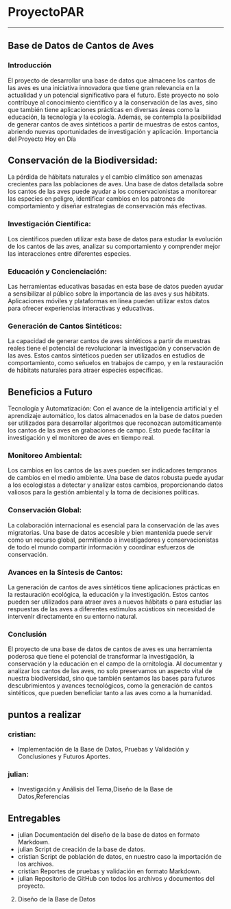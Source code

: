 # ProyectoPAR
---

## Base de Datos de Cantos de Aves
### Introducción
El proyecto de desarrollar una base de datos que almacene los cantos de las aves es una iniciativa innovadora que tiene gran relevancia en la actualidad y un potencial significativo para el futuro. Este proyecto no solo contribuye al conocimiento científico y a la conservación de las aves, sino que también tiene aplicaciones prácticas en diversas áreas como la educación, la tecnología y la ecología. Además, se contempla la posibilidad de generar cantos de aves sintéticos a partir de muestras de estos cantos, abriendo nuevas oportunidades de investigación y aplicación.
Importancia del Proyecto Hoy en Día
## Conservación de la Biodiversidad:
La pérdida de hábitats naturales y el cambio climático son amenazas crecientes para las poblaciones de aves. Una base de datos detallada sobre los cantos de las aves puede ayudar a los conservacionistas a monitorear las especies en peligro, identificar cambios en los patrones de comportamiento y diseñar estrategias de conservación más efectivas.

### Investigación Científica:
Los científicos pueden utilizar esta base de datos para estudiar la evolución de los cantos de las aves, analizar su comportamiento y comprender mejor las interacciones entre diferentes especies. 

### Educación y Concienciación:
Las herramientas educativas basadas en esta base de datos pueden ayudar a sensibilizar al público sobre la importancia de las aves y sus hábitats. Aplicaciones móviles y plataformas en línea pueden utilizar estos datos para ofrecer experiencias interactivas y educativas. 

### Generación de Cantos Sintéticos:
La capacidad de generar cantos de aves sintéticos a partir de muestras reales tiene el potencial de revolucionar la investigación y conservación de las aves. Estos cantos sintéticos pueden ser utilizados en estudios de comportamiento, como señuelos en trabajos de campo, y en la restauración de hábitats naturales para atraer especies específicas.

## Beneficios a Futuro
Tecnología y Automatización:
Con el avance de la inteligencia artificial y el aprendizaje automático, los datos almacenados en la base de datos pueden ser utilizados para desarrollar algoritmos que reconozcan automáticamente los cantos de las aves en grabaciones de campo. Esto puede facilitar la investigación y el monitoreo de aves en tiempo real.

### Monitoreo Ambiental:
Los cambios en los cantos de las aves pueden ser indicadores tempranos de cambios en el medio ambiente. Una base de datos robusta puede ayudar a los ecologistas a detectar y analizar estos cambios, proporcionando datos valiosos para la gestión ambiental y la toma de decisiones políticas.

### Conservación Global:
La colaboración internacional es esencial para la conservación de las aves migratorias. Una base de datos accesible y bien mantenida puede servir como un recurso global, permitiendo a investigadores y conservacionistas de todo el mundo compartir información y coordinar esfuerzos de conservación.

### Avances en la Síntesis de Cantos:
La generación de cantos de aves sintéticos tiene aplicaciones prácticas en la restauración ecológica, la educación y la investigación. Estos cantos pueden ser utilizados para atraer aves a nuevos hábitats o para estudiar las respuestas de las aves a diferentes estímulos acústicos sin necesidad de intervenir directamente en su entorno natural.

### Conclusión
El proyecto de una base de datos de cantos de aves es una herramienta poderosa que tiene el potencial de transformar la investigación, la conservación y la educación en el campo de la ornitología. Al documentar y analizar los cantos de las aves, no solo preservamos un aspecto vital de nuestra biodiversidad, sino que también sentamos las bases para futuros descubrimientos y avances tecnológicos, como la generación de cantos sintéticos, que pueden beneficiar tanto a las aves como a la humanidad.


## puntos a realizar 
### cristian:
- Implementación de la Base de Datos, Pruebas y Validación y Conclusiones y Futuros Aportes.
### julian:
 - Investigación y Análisis del Tema,Diseño de la Base de Datos,Referencias

 ## Entregables


- julian Documentación del diseño de la base de datos en formato Markdown.
- julian Script de creación de la base de datos.
- cristian Script de población de datos, en nuestro caso la importación de los archivos.
- cristian Reportes de pruebas y validación en formato Markdown.
- julian Repositorio de GitHub con todos los archivos y documentos del proyecto.  

2. Diseño de la Base de Datos
